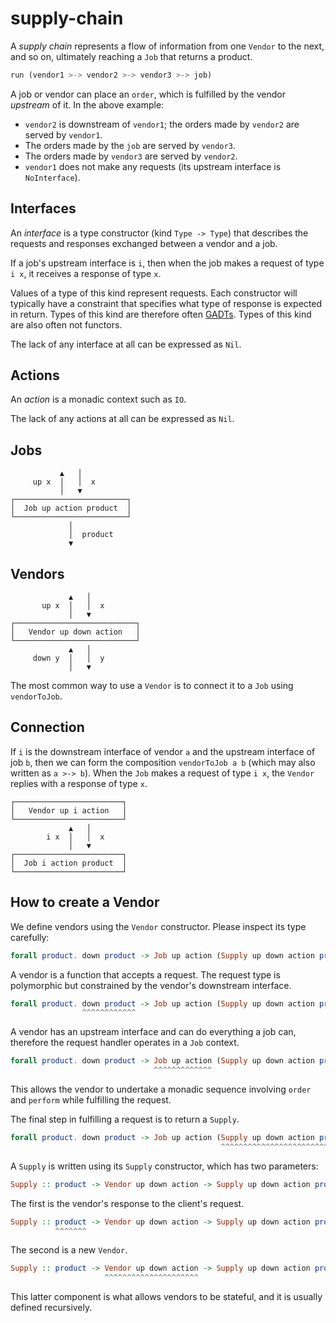 # supply-chain

A *supply chain* represents a flow of information from one `Vendor` to the next,
and so on, ultimately reaching a `Job` that returns a product.

```haskell
run (vendor1 >-> vendor2 >-> vendor3 >-> job)
```

A job or vendor can place an `order`, which is fulfilled by the vendor
*upstream* of it. In the above example:

* `vendor2` is downstream of `vendor1`; the orders made by `vendor2` are served
  by `vendor1`.
* The orders made by the `job` are served by `vendor3`.
* The orders made by `vendor3` are served by `vendor2`.
* `vendor1` does not make any requests (its upstream interface is
  `NoInterface`).

## Interfaces

An *interface* is a type constructor (kind `Type -> Type`) that describes the
requests and responses exchanged between a vendor and a job.

If a job's upstream interface is `i`, then when the job makes a request of type
`i x`, it receives a response of type `x`.

Values of a type of this kind represent requests. Each constructor will
typically have a constraint that specifies what type of response is expected in
return. Types of this kind are therefore often [GADTs]. Types of this kind are
also often not functors.

The lack of any interface at all can be expressed as `Nil`.

## Actions

An *action* is a monadic context such as `IO`.

The lack of any actions at all can be expressed as `Nil`.

## Jobs

               ▲   │
         up x  │   │  x
               │   ▼
    ┌─────────────────────────┐
    │  Job up action product  │
    └─────────────────────────┘
                 │
                 │  product
                 ▼

## Vendors


                 ▲   │
           up x  │   │  x
                 │   ▼
    ┌───────────────────────────┐
    │   Vendor up down action   │
    └───────────────────────────┘
                 ▲   │
         down y  │   │  y
                 │   ▼

The most common way to use a `Vendor` is to connect it to a `Job` using
`vendorToJob`.

## Connection

If `i` is the downstream interface of vendor `a` and the upstream interface of
job `b`, then we can form the composition `vendorToJob a b` (which may also
written as `a >-> b`). When the `Job` makes a request of type `i x`, the
`Vendor` replies with a response of type `x`.

    ┌────────────────────────┐
    │   Vendor up i action   │
    └────────────────────────┘
                 ▲   │
            i x  │   │  x
                 │   ▼
    ┌────────────────────────┐
    │  Job i action product  │
    └────────────────────────┘

## How to create a Vendor

We define vendors using the `Vendor` constructor. Please inspect its type
carefully:

```haskell
forall product. down product -> Job up action (Supply up down action product)
```

A vendor is a function that accepts a request. The request type is polymorphic
but constrained by the vendor's downstream interface.

```haskell
forall product. down product -> Job up action (Supply up down action product)
                ^^^^^^^^^^^^
```

A vendor has an upstream interface and can do everything a job can, therefore
the request handler operates in a `Job` context.

```haskell
forall product. down product -> Job up action (Supply up down action product)
                                ^^^^^^^^^^^^^
```

This allows the vendor to undertake a monadic sequence involving `order` and
`perform` while fulfilling the request.

The final step in fulfilling a request is to return a `Supply`.

```haskell
forall product. down product -> Job up action (Supply up down action product)
                                               ^^^^^^^^^^^^^^^^^^^^^^^^^^^^^
```

A `Supply` is written using its `Supply` constructor, which has two parameters:

```haskell
Supply :: product -> Vendor up down action -> Supply up down action product
```

The first is the vendor's response to the client's request.

```haskell
Supply :: product -> Vendor up down action -> Supply up down action product
          ^^^^^^^
```

The second is a new `Vendor`.

```haskell
Supply :: product -> Vendor up down action -> Supply up down action product
                     ^^^^^^^^^^^^^^^^^^^^^
```

This latter component is what allows vendors to be stateful, and it is usually
defined recursively.

  [GADTs]: https://ghc.gitlab.haskell.org/ghc/doc/users_guide/exts/gadt.html
